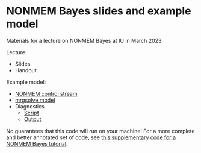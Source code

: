 # NONMEM Bayes slides and example model

Materials for a lecture on NONMEM Bayes at IU in March 2023.

Lecture:
- Slides
- Handout

Example model:

- [NONMEM control stream](model/nonmem/200.ctl)
- [mrgsolve model](model/mrgsolve/200.mod)
- Diagnostics
  - [Script](script/pk-model-diagnostics-report.R)
  - [Output](https://htmlpreview.github.io/?https://github.com/timwaterhouse/iu-nonmem-bayes-2023/blob/main/model/nonmem/200/diagnostic-plots-200.html)

 No guarantees that this code will run on your machine! For a more complete and better annotated set of code, see [this supplementary code for a NONMEM Bayes tutorial](https://github.com/metrumresearchgroup/NMBayesTutorial).
